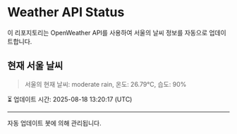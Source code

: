 
# Weather API Status

이 리포지토리는 OpenWeather API를 사용하여 서울의 날씨 정보를 자동으로 업데이트합니다.

## 현재 서울 날씨
> 서울의 현재 날씨: moderate rain, 온도: 26.79°C, 습도: 90%

⏳ 업데이트 시간: 2025-08-18 13:20:17 (UTC)

---
자동 업데이트 봇에 의해 관리됩니다.
